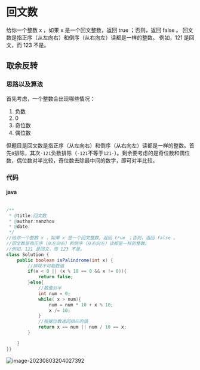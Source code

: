 # 回文数

给你一个整数 x ，如果 x 是一个回文整数，返回 true ；否则，返回 false 。
回文数是指正序（从左向右）和倒序（从右向左）读都是一样的整数。
例如，121 是回文，而 123 不是。

## 取余反转

### 思路以及算法

首先考虑，一个整数会出现哪些情况：

1. 负数
2. 0
3. 奇位数
4. 偶位数

但题目是回文数是指正序（从左向右）和倒序（从右向左）读都是一样的整数。首先`0`排除，其次`-121`负数排除（`-121`不等于`121-`）。剩余要考虑的是奇位数和偶位数，偶位数对半比较，奇位数去除最中间的数字，即可对半比较。

### 代码

#### java

```java

/**
 * @title:回文数
 * @author:nanzhou
 * @date:
 */
//给你一个整数 x ，如果 x 是一个回文整数，返回 true ；否则，返回 false 。
//回文数是指正序（从左向右）和倒序（从右向左）读都是一样的整数。
//例如，121 是回文，而 123 不是。
class Solution {
    public boolean isPalindrome(int x) {
        //排除不可能数值
        if(x < 0 || (x % 10 == 0 && x != 0)){
            return false;
        }else{
            //数值对半
            int num = 0;
            while( x > num){
                num = num * 10 + x % 10;
                x /= 10;
            }
            //根据位数返回相应的值
            return x == num || num / 10 == x;
        }

    }
}}
```

![image-20230803204027392](https://s2.loli.net/2023/08/03/fhrXgv3NPmjibB4.png)
